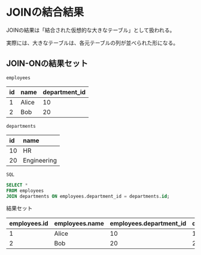 # JOINの結合結果

JOINの結果は「結合された仮想的な大きなテーブル」として扱われる。

実際には、大きなテーブルは、各元テーブルの列が並べられた形になる。

## JOIN-ONの結果セット

`employees`

|id|name|department_id|
|:----|:----|:----|
|1|Alice|10|
|2|Bob|20|

`departments`

|id|name|
|:----|:----|
|10|HR|
|20|Engineering|

`SQL`

```sql
SELECT *
FROM employees
JOIN departments ON employees.department_id = departments.id;
```

結果セット

|employees.id|employees.name|employees.department_id|departments.id|departments.name|
|:----|:----|:----|:----|:----|
|1|Alice|10|10|HR|
|2|Bob|20|20|Engineering|


